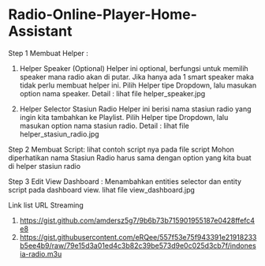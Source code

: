# Radio-Online-Player-Home-Assistant

Step 1 
Membuat Helper :
1. Helper Speaker (Optional) 
Helper ini optional, berfungsi untuk memilih speaker mana radio akan di putar.
Jika hanya ada 1 smart speaker maka tidak perlu membuat helper ini.
Pilih Helper tipe Dropdown, lalu masukan option nama speaker.
Detail : lihat file helper_speaker.jpg

2. Helper Selector Stasiun Radio
Helper ini berisi nama stasiun radio yang ingin kita tambahkan ke Playlist.
Pilih Helper tipe Dropdown, lalu masukan option nama stasiun radio.
Detail : lihat file helper_stasiun_radio.jpg

Step 2
Membuat Script:
lihat contoh script nya pada file script
Mohon diperhatikan nama Stasiun Radio harus sama dengan option yang kita buat di helper stasiun radio

Step 3
Edit View Dashboard :
Menambahkan entities selector dan entity script pada dashboard view.
lihat file view_dashboard.jpg

Link list URL Streaming 
1. https://gist.github.com/amdersz5g7/9b6b73b715901955187e0428ffefc4e8
2. https://gist.githubusercontent.com/eRQee/557f53e75f943391e21918233b5ee4b9/raw/79e15d3a01ed4c3b82c39be573d9e0c025d3cb7f/indonesia-radio.m3u
